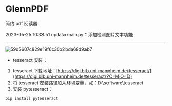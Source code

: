 # GlennPDF
简约 pdf 阅读器

2023-05-25 10:33:51 updata main.py：添加检测图片文本功能


---
![59d5607c829e19f6c30b2bda68d9ab7](https://github.com/chenluda/GlennPDF/assets/45784833/c38961c8-2298-4035-8739-4c8e4a4a5d83)

* tesseract 安装：
1. tesseract 下载地址：[https://digi.bib.uni-mannheim.de/tesseract/](https://digi.bib.uni-mannheim.de/tesseract/?C=M;O=D)
2. 将 tesseract 安装路径加入环境变量，如：D:\software\tesseract
3. 安装 pytesseract：
```
pip install pytesseract
```

